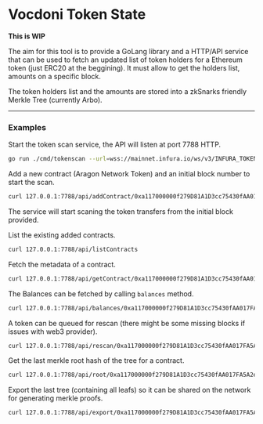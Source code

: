 # Vocdoni Token State

**This is WIP**

The aim for this tool is to provide a GoLang library and a HTTP/API service that can be used to fetch an updated list of token holders for a Ethereum token (just ERC20 at the beggining). It must allow to get the holders list, amounts on a specific block.

The token holders list and the amounts are stored into a zkSnarks friendly Merkle Tree (currently Arbo). 

---

### Examples

Start the token scan service, the API will listen at port 7788 HTTP. 
```bash
go run ./cmd/tokenscan --url=wss://mainnet.infura.io/ws/v3/INFURA_TOKEN --port=7788
```

 Add a new contract (Aragon Network Token) and an initial block number to start the scan.
```bash
curl 127.0.0.1:7788/api/addContract/0xa117000000f279D81A1D3cc75430fAA017FA5A2e/11000000
```
The service will start scaning the token transfers from the initial block provided.

List the existing added contracts.
```bash
curl 127.0.0.1:7788/api/listContracts
```

Fetch the metadata of a contract.
```bash
curl 127.0.0.1:7788/api/getContract/0xa117000000f279D81A1D3cc75430fAA017FA5A2e
```

The Balances can be fetched by calling `balances` method.
```bash
curl 127.0.0.1:7788/api/balances/0xa117000000f279D81A1D3cc75430fAA017FA5A2e
```

A token can be queued for rescan (there might be some missing blocks if issues with web3 provider).
```bash
curl 127.0.0.1:7788/api/rescan/0xa117000000f279D81A1D3cc75430fAA017FA5A2e
```

Get the last merkle root hash of the tree for a contract.
```bash
curl 127.0.0.1:7788/api/root/0xa117000000f279D81A1D3cc75430fAA017FA5A2e
```

Export the last tree (containing all leafs) so it can be shared on the network for generating merkle proofs.
```bash
curl 127.0.0.1:7788/api/export/0xa117000000f279D81A1D3cc75430fAA017FA5A2e
```
